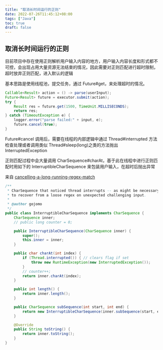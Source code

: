 ```yaml
---
title: "取消长时间运行的正则"
date: 2022-07-26T11:45:12+08:00
tags: ["Java"]
toc: true
draft: false
---
```


## 取消长时间运行的正则

目前项目中存在使用正则解析用户输入内容的地方，用户输入内容长度和形式都不可控，会出现占用大量资源无法结束的情况，因此需要对正则匹配进行超时限制，超时放弃正则匹配，进入默认的逻辑

基本思路是使用线程池，提交任务，通过 Future#get，来处理超时的情况。

```Java
Callable<Result> action = () -> parse(userInput);
Future<Result> future = executor.submit(action);  
try {  
    Result res = future.get(1500, TimeUnit.MILLISECONDS);
    return res;
} catch (TimeoutException e) {  
    logger.error("parse failed:" + input, e);  
    future.cancel(true);  
}
```

Future#cancel 调用后，需要在线程的内部逻辑中通过 Thread#interrupted 方法检查处理或者调用类似 Thread#sleep(long)之类的方法抛出 InterruptedException

正则匹配过程中会大量调用 CharSequence#charAt，基于此在线程中进行正则匹配时用如下的 InterruptibleCharSequence 来包装用户输入，在超时后抛出异常

来自 [cancelling-a-long-running-regex-match](https://stackoverflow.com/a/910798/11606967)
```java
/**
 * CharSequence that noticed thread interrupts -- as might be necessary 
 * to recover from a loose regex on unexpected challenging input. 
 * 
 * @author gojomo
 */
public class InterruptibleCharSequence implements CharSequence {
    CharSequence inner;
    // public long counter = 0; 

    public InterruptibleCharSequence(CharSequence inner) {
        super();
        this.inner = inner;
    }

    public char charAt(int index) {
        if (Thread.interrupted()) { // clears flag if set
            throw new RuntimeException(new InterruptedException());
        }
        // counter++;
        return inner.charAt(index);
    }

    public int length() {
        return inner.length();
    }

    public CharSequence subSequence(int start, int end) {
        return new InterruptibleCharSequence(inner.subSequence(start, end));
    }

    @Override
    public String toString() {
        return inner.toString();
    }
}
```
